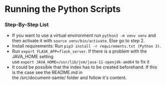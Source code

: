 # Running the Python Scripts

### Step-By-Step List

-  If you want to use a virtual environment run `python3 -m venv venv` and then
   activate it with `source venv/bin/activate`. Else go to step 2.
- Install requirements: Run `pip3 install -r requirements.txt (Python 3)`.
- Run `export FLASK_APP=flask_server`. If there is a problem with the JAVA_HOME setting \
  use `export JAVA_HOME=/usr/lib/jvm/java-11-openjdk-amd64` to fix it
- It could be possible that the index has to be created beforehand. If this is the case see the README.md in \
  the /src/document-samle/ folder and follow it's content.

